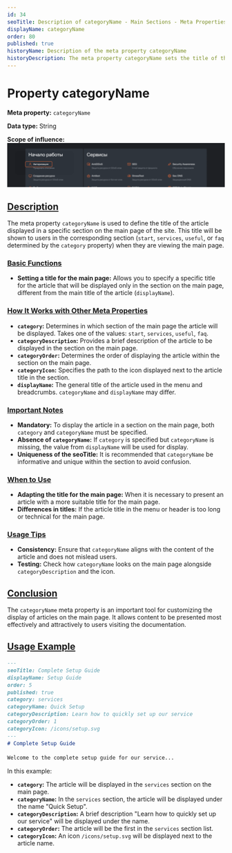 ```yaml
---
id: 34
seoTitle: Description of categoryName - Main Sections - Meta Properties
displayName: categoryName
order: 80
published: true
historyName: Description of the meta property categoryName
historyDescription: The meta property categoryName sets the title of the article to be displayed in a section on the main page, improving navigation.
---
```


# Property categoryName

**Meta property:** `categoryName`

**Data type:** String

**Scope of influence:**
![Property influence](https://raw.githubusercontent.com/SolarSpaceTech/product-documentation-help/refs/heads/main/ru/images/category-name.png)



## [Description](description)

The meta property `categoryName` is used to define the title of the article displayed in a specific section on the main page of the site.
This title will be shown to users in the corresponding section (`start`, `services`, `useful`, or `faq` determined by the `category` property)
when they are viewing the main page.


### [Basic Functions](basic-functions)

- **Setting a title for the main page:** Allows you to specify a specific title for the article that will be displayed only in the section
on the main page, different from the main title of the article (`displayName`).


### [How It Works with Other Meta Properties](with-other-properties)

- **`category`:** Determines in which section of the main page the article will be displayed.
Takes one of the values: `start`, `services`, `useful`, `faq`.
- **`categoryDescription`:** Provides a brief description of the article to be displayed in the section on the main page.
- **`categoryOrder`:** Determines the order of displaying the article within the section on the main page.
- **`categoryIcon`:** Specifies the path to the icon displayed next to the article title in the section.
- **`displayName`:** The general title of the article used in the menu and breadcrumbs. `categoryName` and `displayName` may differ.


### [Important Notes](notes)

- **Mandatory:** To display the article in a section on the main page, both `category` and `categoryName` must be specified.
- **Absence of `categoryName`:** If `category` is specified but `categoryName` is missing, the value from `displayName` will be used for display.
- **Uniqueness of the seoTitle:** It is recommended that `categoryName` be informative and unique within the section to avoid confusion.



### [When to Use](when-to-use)

- **Adapting the title for the main page:** When it is necessary to present an article with a more suitable title for the main page.
- **Differences in titles:** If the article title in the menu or header is too long or technical for the main page.


### [Usage Tips](advice)

- **Consistency:** Ensure that `categoryName` aligns with the content of the article and does not mislead users.
- **Testing:** Check how `categoryName` looks on the main page alongside `categoryDescription` and the icon.


## [Conclusion](conclusion)

The `categoryName` meta property is an important tool for customizing the display of articles on the main page. It allows content to be presented
most effectively and attractively to users visiting the documentation.


## [Usage Example](examples)

```md
---
seoTitle: Complete Setup Guide
displayName: Setup Guide
order: 5
published: true
category: services
categoryName: Quick Setup
categoryDescription: Learn how to quickly set up our service
categoryOrder: 1
categoryIcon: /icons/setup.svg
---
# Complete Setup Guide

Welcome to the complete setup guide for our service...
```

In this example:
- **`category`:** The article will be displayed in the `services` section on the main page.
- **`categoryName`:** In the `services` section, the article will be displayed under the name "Quick Setup".
- **`categoryDescription`:** A brief description "Learn how to quickly set up our service" will be displayed under the name.
- **`categoryOrder`:** The article will be the first in the `services` section list.
- **`categoryIcon`:** An icon `/icons/setup.svg` will be displayed next to the article name.
